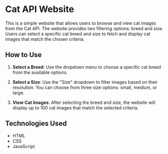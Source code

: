 # Cat API Website

This is a simple website that allows users to browse and view cat images from the Cat API. The website provides two filtering options: breed and size. Users can select a specific cat breed and size to fetch and display cat images that match the chosen criteria.

## How to Use

1. **Select a Breed**: Use the dropdown menu to choose a specific cat breed from the available options.

2. **Select a Size**: Use the "Size" dropdown to filter images based on their resolution. You can choose from three size options: small, medium, or large.

3. **View Cat Images**: After selecting the breed and size, the website will display up to 100 cat images that match the selected criteria.

## Technologies Used

- HTML
- CSS
- JavaScript